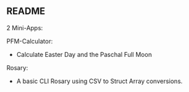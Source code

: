 ## README

2 Mini-Apps:

PFM-Calculator:

* Calculate Easter Day and the Paschal Full Moon

Rosary:

* A basic CLI Rosary using CSV to Struct Array conversions.